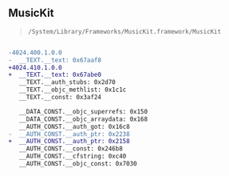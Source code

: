 ## MusicKit

> `/System/Library/Frameworks/MusicKit.framework/MusicKit`

```diff

-4024.400.1.0.0
-  __TEXT.__text: 0x67aaf8
+4024.410.1.0.0
+  __TEXT.__text: 0x67abe0
   __TEXT.__auth_stubs: 0x2d70
   __TEXT.__objc_methlist: 0x1c1c
   __TEXT.__const: 0x3af24

   __DATA_CONST.__objc_superrefs: 0x150
   __DATA_CONST.__objc_arraydata: 0x168
   __AUTH_CONST.__auth_got: 0x16c8
-  __AUTH_CONST.__auth_ptr: 0x2238
+  __AUTH_CONST.__auth_ptr: 0x2158
   __AUTH_CONST.__const: 0x246b8
   __AUTH_CONST.__cfstring: 0xc40
   __AUTH_CONST.__objc_const: 0x7030

```
